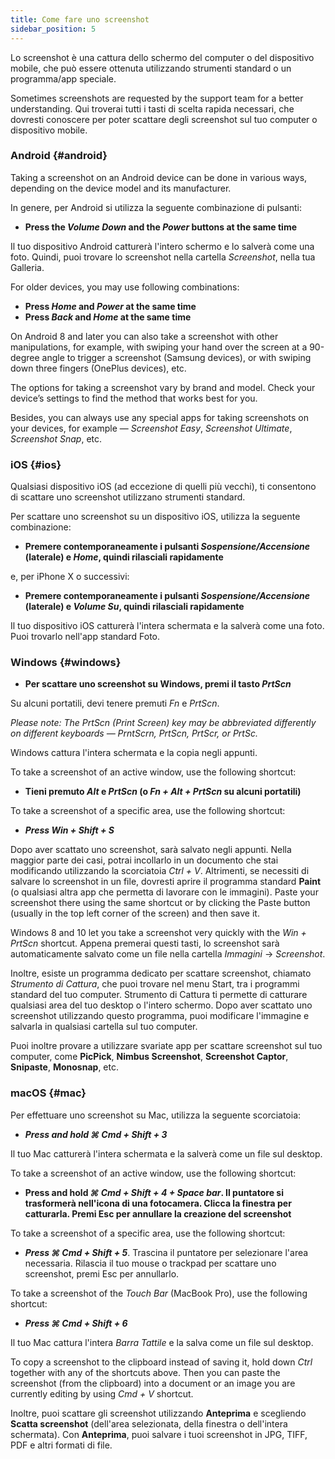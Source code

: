 ```yaml
---
title: Come fare uno screenshot
sidebar_position: 5
---
```


Lo screenshot è una cattura dello schermo del computer o del dispositivo mobile, che può essere ottenuta utilizzando strumenti standard o un programma/app speciale.

Sometimes screenshots are requested by the support team for a better understanding. Qui troverai tutti i tasti di scelta rapida necessari, che dovresti conoscere per poter scattare degli screenshot sul tuo computer o dispositivo mobile.

### Android {#android}

Taking a screenshot on an Android device can be done in various ways, depending on the device model and its manufacturer.

In genere, per Android si utilizza la seguente combinazione di pulsanti:

- **Press the *Volume Down* and the *Power* buttons at the same time**

Il tuo dispositivo Android catturerà l'intero schermo e lo salverà come una foto. Quindi, puoi trovare lo screenshot nella cartella *Screenshot*, nella tua Galleria.

For older devices, you may use following combinations:

- **Press *Home* and *Power* at the same time**
- **Press *Back* and *Home* at the same time**

On Android 8 and later you can also take a screenshot with other manipulations, for example, with swiping your hand over the screen at a 90-degree angle to trigger a screenshot (Samsung devices), or with swiping down three fingers (OnePlus devices), etc.

The options for taking a screenshot vary by brand and model. Check your device’s settings to find the method that works best for you.

Besides, you can always use any special apps for taking screenshots on your devices, for example — *Screenshot Easy*, *Screenshot Ultimate*, *Screenshot Snap*, etc.

### iOS {#ios}

Qualsiasi dispositivo iOS (ad eccezione di quelli più vecchi), ti consentono di scattare uno screenshot utilizzano strumenti standard.

Per scattare uno screenshot su un dispositivo iOS, utilizza la seguente combinazione:

- **Premere contemporaneamente i pulsanti *Sospensione/Accensione* (laterale) e *Home*, quindi rilasciali rapidamente**

e, per iPhone X o successivi:

- **Premere contemporaneamente i pulsanti *Sospensione/Accensione* (laterale) e *Volume Su*, quindi rilasciali rapidamente**

Il tuo dispositivo iOS catturerà l'intera schermata e la salverà come una foto. Puoi trovarlo nell'app standard Foto.

### Windows {#windows}

- **Per scattare uno screenshot su Windows, premi il tasto *PrtScn***

Su alcuni portatili, devi tenere premuti *Fn* e *PrtScn*.

*Please note: The PrtScn (Print Screen) key may be abbreviated differently on different keyboards — PrntScrn, PrtScn, PrtScr, or PrtSc.*

Windows cattura l'intera schermata e la copia negli appunti.

To take a screenshot of an active window, use the following shortcut:

- **Tieni premuto *Alt* e *PrtScn* (o *Fn + Alt + PrtScn* su alcuni portatili)**

To take a screenshot of a specific area, use the following shortcut:

- ***Press ***Win + Shift + S******

Dopo aver scattato uno screenshot, sarà salvato negli appunti. Nella maggior parte dei casi, potrai incollarlo in un documento che stai modificando utilizzando la scorciatoia *Ctrl + V*. Altrimenti, se necessiti di salvare lo screenshot in un file, dovresti aprire il programma standard **Paint** (o qualsiasi altra app che permetta di lavorare con le immagini). Paste your screenshot there using the same shortcut or by clicking the Paste button (usually in the top left corner of the screen) and then save it.

Windows 8 and 10 let you take a screenshot very quickly with the *Win + PrtScn* shortcut. Appena premerai questi tasti, lo screenshot sarà automaticamente salvato come un file nella cartella *Immagini* → *Screenshot*.

Inoltre, esiste un programma dedicato per scattare screenshot, chiamato *Strumento di Cattura*, che puoi trovare nel menu Start, tra i programmi standard del tuo computer. Strumento di Cattura ti permette di catturare qualsiasi area del tuo desktop o l'intero schermo. Dopo aver scattato uno screenshot utilizzando questo programma, puoi modificare l'immagine e salvarla in qualsiasi cartella sul tuo computer.

Puoi inoltre provare a utilizzare svariate app per scattare screenshot sul tuo computer, come **PicPick**, **Nimbus Screenshot**, **Screenshot Captor**, **Snipaste**, **Monosnap**, etc.

### macOS {#mac}

Per effettuare uno screenshot su Mac, utilizza la seguente scorciatoia:

- ***Press and hold ***⌘ Cmd + Shift + 3******

Il tuo Mac catturerà l'intera schermata e la salverà come un file sul desktop.

To take a screenshot of an active window, use the following shortcut:

- **Press and hold *⌘ Cmd + Shift + 4 + Space bar*. Il puntatore si trasformerà nell'icona di una fotocamera. Clicca la finestra per catturarla. Premi Esc per annullare la creazione del screenshot**

To take a screenshot of a specific area, use the following shortcut:

- ***Press ***⌘ Cmd + Shift + 5******. Trascina il puntatore per selezionare l'area necessaria. Rilascia il tuo mouse o trackpad per scattare uno screenshot, premi Esc per annullarlo.

To take a screenshot of the *Touch Bar* (MacBook Pro), use the following shortcut:

- ***Press ***⌘ Cmd + Shift + 6******

Il tuo Mac cattura l'intera *Barra Tattile* e la salva come un file sul desktop.

To copy a screenshot to the clipboard instead of saving it, hold down *Ctrl* together with any of the shortcuts above. Then you can paste the screenshot (from the clipboard) into a document or an image you are currently editing by using *Cmd + V* shortcut.

Inoltre, puoi scattare gli screenshot utilizzando **Anteprima** e scegliendo **Scatta screenshot** (dell'area selezionata, della finestra o dell'intera schermata). Con **Anteprima**, puoi salvare i tuoi screenshot in JPG, TIFF, PDF e altri formati di file.
